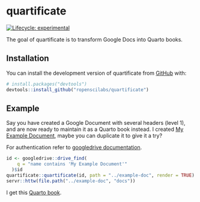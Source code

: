 
# quartificate

<!-- badges: start -->
[![Lifecycle: experimental](https://img.shields.io/badge/lifecycle-experimental-orange.svg)](https://lifecycle.r-lib.org/articles/stages.html#experimental)
<!-- badges: end -->

The goal of quartificate is to transform Google Docs into Quarto books.

## Installation

You can install the development version of quartificate from [GitHub](https://github.com/) with:

``` r
# install.packages("devtools")
devtools::install_github("ropenscilabs/quartificate")
```

## Example

Say you have created a Google Document with several headers (level 1), 
and are now ready to maintain it as a Quarto book instead.
I created [My Example Document](https://docs.google.com/document/u/1/d/1WCHXxoc99rYTxElvAtapBotG7jd1WWEwR2ZUjTDgOYI/edit), maybe you can duplicate it to give it a try?

For authentication refer to [googledrive documentation](https://googledrive.tidyverse.org/index.html).

```r
id <- googledrive::drive_find(
    q = "name contains 'My Example Document'"
  )$id
quartificate::quartificate(id, path = "../example-doc", render = TRUE)
servr::httw(file.path("../example-doc", "docs"))
```

I get this [Quarto book](https://sprightly-conkies-115109.netlify.app/).
